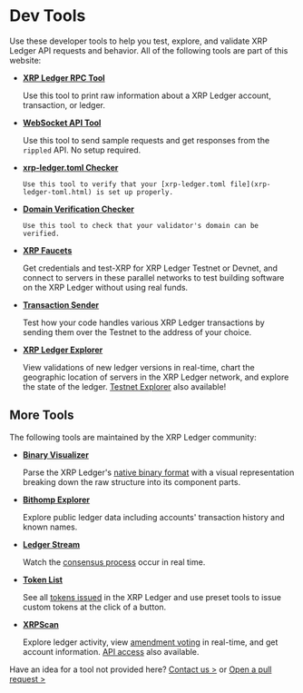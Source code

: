 # Dev Tools

Use these developer tools to help you test, explore, and validate XRP Ledger API requests and behavior. All of the following tools are part of this website:

* **[XRP Ledger RPC Tool](xrp-ledger-rpc-tool.html)**

    Use this tool to print raw information about a XRP Ledger account, transaction, or ledger.

* **[WebSocket API Tool](websocket-api-tool.html)**

    Use this tool to send sample requests and get responses from the `rippled` API. No setup required.

* **[xrp-ledger.toml Checker](xrp-ledger-toml-checker.html)**

      Use this tool to verify that your [xrp-ledger.toml file](xrp-ledger-toml.html) is set up properly.

* **[Domain Verification Checker](validator-domain-verifier.html)**

      Use this tool to check that your validator's domain can be verified.

* **[XRP Faucets](xrp-testnet-faucet.html)**

    Get credentials and test-XRP for XRP Ledger Testnet or Devnet, and connect to servers in these parallel networks to test building software on the XRP Ledger without using real funds.

* **[Transaction Sender](tx-sender.html)**

    Test how your code handles various XRP Ledger transactions by sending them over the Testnet to the address of your choice.

* **[XRP Ledger Explorer](https://livenet.xrpl.org/)**

    View validations of new ledger versions in real-time, chart the geographic location of servers in the XRP Ledger network, and explore the state of the ledger. [Testnet Explorer](https://testnet.xrpl.org/) also available!

## More Tools

The following tools are maintained by the XRP Ledger community:

- **[Binary Visualizer](https://richardah.github.io/xrpl-binary-visualizer/)**

    Parse the XRP Ledger's [native binary format](serialization.html) with a visual representation breaking down the raw structure into its component parts.

- **[Bithomp Explorer](https://bithomp.com/)**

    Explore public ledger data including accounts' transaction history and known names.

- **[Ledger Stream](https://ledger-stream-beta.xrplf.org/)**

    Watch the [consensus process](consensus.html) occur in real time.

- **[Token List](https://xumm.community/tokens)**

    See all [tokens issued](issued-currencies.html) in the XRP Ledger and use preset tools to issue custom tokens at the click of a button.

- **[XRPScan](https://xrpscan.com/)**

    Explore ledger activity, view [amendment voting](amendments.html) in real-time, and get account information. [API access](https://docs.xrpscan.com/) also available.

Have an idea for a tool not provided here? [Contact us >](mailto:docs@ripple.com) or [Open a pull request >](https://github.com/XRPLF/xrpl-dev-portal/edit/master/content/dev-tools/dev-tools.md)